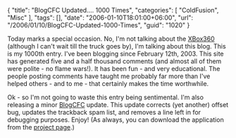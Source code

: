 {
	"title": "BlogCFC Updated.... 1000 Times",
	"categories": [
		"ColdFusion",
		"Misc"
	],
	"tags": [],
	"date": "2006-01-10T18:01:00+06:00",
	"url": "/2006/01/10/BlogCFC-Updated-1000-Times",
	"guid": "1020"
}

Today marks a special occasion. No, I'm not talking about the <a href="http://ray.camdenfamily.com/index.cfm/2006/1/5/And-now-to-make-you-REALLY-hate-me">XBox360</a> (although I can't wait till the truck goes by), I'm talking about this blog. This is my 1000th entry. I've been blogging since February 12th, 2003. This site has generated five and a half thousand comments (and almost all of them were polite - no flame wars!). It has been fun - and very educational. The people posting comments have taught me probably far more than I've helped others - and to me - that certainly makes the time worthwhile.

Ok - so I'm not going to waste this entry being sentimental. I'm also releasing a minor <a href="http://ray.camdenfamily.com/projects/blogcfc">BlogCFC</a> update. This update corrects (yet another) offset bug, updates the trackback spam list, and removes a line left in for debugging purposes. Enjoy! (As always, you can download the application from the <a href="http://ray.camdenfamily.com/projects/blogcfc">project page</a>.)
